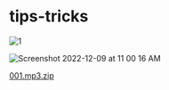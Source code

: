 # tips-tricks
![1](https://user-images.githubusercontent.com/71645176/206663978-b8efcc9e-4d70-4ee0-b222-0cd8587916b7.png)


![Screenshot 2022-12-09 at 11 00 16 AM](https://user-images.githubusercontent.com/71645176/206665140-8073c74e-79af-4322-b4b3-d92086267d06.png)


[001.mp3.zip](https://github.com/m7hamed-dev/tips-tricks/files/10193343/001.mp3.zip)
